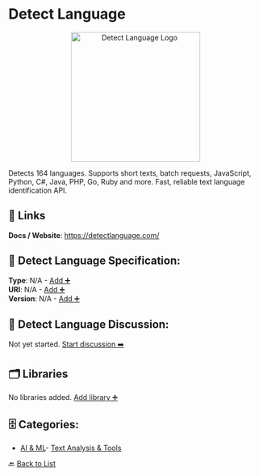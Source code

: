 # Detect Language
<p align="center">
    <img width="256" src="https://raw.githubusercontent.com/apis-list/apis-list/main/apis/detect-language/logo_256x256.png" alt="Detect Language Logo"/>
</p>
Detects 164 languages. Supports short texts, batch requests, JavaScript, Python, C#, Java, PHP, Go, Ruby and more. Fast, reliable text language identification API.

##  🔗 Links
**Docs / Website**: https://detectlanguage.com/

## 🧬 Detect Language Specification:
**Type**: N/A - [Add ➕](https://github.com/apis-list/apis-list/edit/main/apis.yaml#L5051)  
**URI**: N/A - [Add ➕](https://github.com/apis-list/apis-list/edit/main/apis.yaml#L5051)  
**Version**: N/A - [Add ➕](https://github.com/apis-list/apis-list/edit/main/apis.yaml#L5051)

## 💬 Detect Language Discussion:
Not yet started. [Start discussion ➡️](https://github.com/apis-list/apis-list/discussions/new)

## 🗂️ Libraries

No libraries added. [Add library ➕](https://github.com/apis-list/apis-list/edit/main/apis.yaml#L5051)    


## 🗄️ Categories:
- [AI & ML](https://github.com/apis-list/apis-list#ai--ml-)- [Text Analysis & Tools](https://github.com/apis-list/apis-list#text-analysis--tools-)

🔙  [Back to List](https://github.com/apis-list/apis-list)

